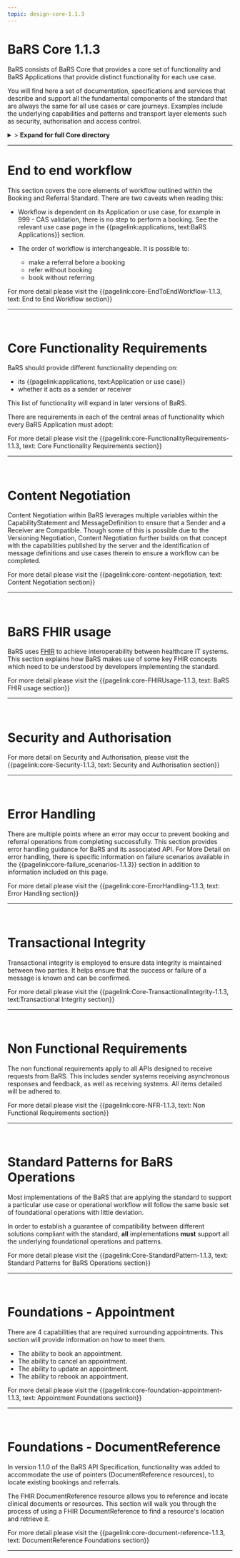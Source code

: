```yaml
---
topic: design-core-1.1.3
---
```


# BaRS Core 1.1.3

BaRS consists of BaRS Core that provides a core set of functionality and BaRS Applications that provide distinct functionality for each use case.

You will find here a set of documentation, specifications and services that describe and support all the fundamental components of the standard that are always the same for all use cases or care journeys. Examples include the underlying capabilities and patterns and transport layer elements such as security, authorisation and access control.

<details>
<summary>> <b class="barslink">Expand for full Core directory</b></summary>

&bull;{{pagelink:design-core-1.1.3 , text: Core 1.1.3}}

&nbsp;&bull;{{pagelink:core-EndToEndWorkflow-1.1.3 , text:End to end workflow}}
&nbsp;&nbsp;&bull;{{pagelink:core-EndToEndWorkflow-ServiceDiscovery-1.1.3 , text:Service Discovery}}
&nbsp;&nbsp;&bull;{{pagelink:core-EndToEndWorkflow-BaRSAuth-1.1.3 , text:Authenticate with BaRS}}
&nbsp;&nbsp;&bull;{{pagelink:core-EndToEndWorkflow-API-1.1.3 , text:BaRS FHIR API}}
&nbsp;&nbsp;&bull;{{pagelink:core-EndToEndWorkflow-HTTPHeader-1.1.3 , text:HTTP Header}}
&nbsp;&nbsp;&bull;{{pagelink:core-EndToEndWorkflow-Routing-1.1.3 , text:Routing}}
&nbsp;&nbsp;&bull;{{pagelink:core-EndToEndWorkflow-Auth-1.1.3 , text:Authentication and Authorisation}}
&nbsp;&nbsp;&bull;{{pagelink:core-EndToEndWorkflow-Transactional-Integrity-1.1.3 , text:Transactional Integrity}}
&nbsp;&nbsp;&bull;{{pagelink:core-EndToEndWorkflow-HTTPResponseHeader-1.1.3 , text:HTTP Response Headers}}
&nbsp;&nbsp;&bull;{{pagelink:core-EndToEndWorkflow-Processing-1.1.3 , text:Processing Requests}}
&nbsp;&nbsp;&bull;{{pagelink:core-EndToEndWorkflow-Responses-1.1.3 , text:Responses}}
&nbsp;&nbsp;&bull;{{pagelink:core-EndToEndWorkflow-ReversingRoles-1.1.3 , text:Reversing Roles}}
&nbsp;&nbsp;&bull;{{pagelink:core-EndToEndWorkflow-AsyncWorkflow-1.1.3 , text:Asynchronous Workflow}}

&nbsp;&bull;{{pagelink:core-FunctionalityRequirements-1.1.3 , text:Core Functionality Requirements.}}
&nbsp;&nbsp;&bull;{{pagelink:core-FunctionalityRequirements-All-1.1.3 , text:All}}
&nbsp;&nbsp;&bull;{{pagelink:core-FunctionalityRequirements-Caching-1.1.3 , text:Caching}}
&nbsp;&nbsp;&bull;{{pagelink:core-FunctionalityRequirements-BookingSender-1.1.3 , text:Booking Sender}}
&nbsp;&nbsp;&bull;{{pagelink:core-FunctionalityRequirements-BookingReceiver-1.1.3 , text:Booking Receiver}}
&nbsp;&nbsp;&bull;{{pagelink:core-FunctionalityRequirements-ReferralSender-1.1.3 , text:Referral Sender}}
&nbsp;&nbsp;&bull;{{pagelink:core-FunctionalityRequirements-ReferralReceiver-1.1.3 , text:Referral Receiver}}

&nbsp;&bull;{{pagelink:core-FHIRUsage-1.1.3 , text:BaRS FHIR Usage}}
&nbsp;&nbsp;&bull;{{pagelink:core-FHIRUsage-Framework-1.1.3 , text:Frameworks}}
&nbsp;&nbsp;&bull;{{pagelink:core-FHIRUsage-REST-1.1.3 , text:REST}}
&nbsp;&nbsp;&bull;{{pagelink:core-FHIRUsage-FHIR-Operations-1.1.3 , text:FHIR Operations}}
&nbsp;&nbsp;&bull;{{pagelink:core-FHIRUsage-Process-Message-1.1.3 , text:$process-message}}
&nbsp;&nbsp;&bull;{{pagelink:core-FHIRUsage-bundle-1.1.3 , text:Bundle}}
&nbsp;&nbsp;&bull;{{pagelink:core-FHIRUsage-JourneyID-1.1.3 , text:Journey ID}}
&nbsp;&nbsp;&bull;{{pagelink:core-FHIRUsage-Time-1.1.3 , text:How to handle times}}
&nbsp;&nbsp;&bull;{{pagelink:core-FHIRUsage-LastUpdated-1.1.3 , text:LastUpdatedDate}}

&nbsp;&bull;{{pagelink:core-Security-1.1.3 , text:Security and Authorisation}}
&nbsp;&nbsp;&bull;{{pagelink:core-Security-Sender-1.1.3 , text:Sender}}
&nbsp;&nbsp;&bull;{{pagelink:core-Security-Oauth-1.1.3 , text:OAuth Endpoints}}
&nbsp;&nbsp;&bull;{{pagelink:core-Security-Receiver-1.1.3 , text:Receiver}}
&nbsp;&nbsp;&bull;{{pagelink:core-Security-Auth-1.1.3 , text:Authorisation}}
&nbsp;&nbsp;&bull;{{pagelink:core-ErrorHandling-1.1.3 , text:Error Handling}}
&nbsp;&nbsp;&bull;{{pagelink:core-ErrorHandling-Overview-1.1.3 , text:Overview}}
&nbsp;&nbsp;&bull;{{pagelink:core-ErrorHandling-IntS-1.1.3 , text:BaRS interactions(sending)}}
&nbsp;&nbsp;&bull;{{pagelink:core-ErrorHandling-OpOut-1.1.3 , text:OperationOutcome Example}}
&nbsp;&nbsp;&bull;{{pagelink:core-ErrorHandling-Diag-1.1.3 , text:Diagnostic Text}}
&nbsp;&nbsp;&bull;{{pagelink:core-ErrorHandling-Examples-1.1.3 , text:Example Errors}}
&nbsp;&nbsp;&bull;{{pagelink:core-ErrorHandling-SendResp-1.1.3 , text:Sender Responsibilities}}
&nbsp;&nbsp;&bull;{{pagelink:core-ErrorHandling-IntR-1.1.3 , text:BaRs interactions(receiving)}}
&nbsp;&nbsp;&bull;{{pagelink:core-ErrorHandling-RecResp-1.1.3 , text:Receiver responsibilities}}
&nbsp;&nbsp;&bull;{{pagelink:core-EHFailureScenarios-1.1.3 , text:Failure Scenarios}}
&nbsp;&nbsp;&bull;{{pagelink:core-failure_scenarios-1.1.3 , text:1.1.3}}
	 
&nbsp;&bull;{{pagelink:Core-TransactionalIntegrity-1.1.3 , text:Transactional Integrity}}
&nbsp;&nbsp;&bull;{{pagelink:Core-TransactionalIntegrity-Initial-1.1.3 , text:Initial Request}}
&nbsp;&nbsp;&bull;{{pagelink:Core-TransactionalIntegrity-Update-1.1.3 , text:Sending an update}}
&nbsp;&nbsp;&bull;{{pagelink:Core-TransactionalIntegrity-Feedback-1.1.3 , text:Feedback (response) requests}}
&nbsp;&nbsp;&bull;{{pagelink:Core-TransactionalIntegrity-Retry-1.1.3 , text:Retry Scenario}}
&nbsp;&nbsp;&bull;{{pagelink:Core-TransactionalIntegrity-Onward-1.1.3 , text:Onwards Referrals}}
&nbsp;&nbsp;&bull;{{pagelink:Core-TransactionalIntegrity-retry-1.1.3 , text:Definition of a Retry}}
&nbsp;&nbsp;&bull;{{pagelink:Core-TransactionalIntegrity-Receiver-1.1.3 , text:Receiver responsibilities}}
&nbsp;&nbsp;&bull;{{pagelink:Core-TransactionalIntegrity-Sender-1.1.3 , text:Sender responsibilities}}
&nbsp;&nbsp;&bull;{{pagelink:core-TIFailureScenarios-1.1.3 , text:Failure Scenarios}}
&nbsp;&nbsp;&bull;{{pagelink:core-NFR-1.1.3 , text:Non functional Requirements}}
&nbsp;&nbsp;&bull;{{pagelink:core-NFR-Requirements-1.1.3 , text:Requirements}}
&nbsp;&nbsp;&bull;{{pagelink:core-NFR-Processing-Time-1.1.3 , text:Processing Times}}
&nbsp;&nbsp;&bull;{{pagelink:Core-StandardPattern-1.1.3 , text:Standard Patterns for BaRS Operations}}
&nbsp;&nbsp;&bull;{{pagelink:core-SPComposites-1.1.3 , text:Standard Pattern for Composites}}
&nbsp;&nbsp;&bull;{{pagelink:core-SPMessageHeader-1.1.3 , text:Message Headers}}
&nbsp;&nbsp;&bull;{{pagelink:core-SPCancellation-1.1.3 , text:Cancellation}}
&nbsp;&nbsp;&bull;{{pagelink:core-SPUseCaseCategories-1.1.3 , text:Use Case Categories}}

&nbsp;&bull;{{pagelink:core-foundation-appointment-1.1.3 , text:Foundations - Appointments}}
&nbsp;&nbsp;&bull;{{pagelink:core-foundation-appointment-booking-1.1.3 , text:Booking}}
&nbsp;&nbsp;&bull;{{pagelink:core-foundation-appointment-update-1.1.3 , text:Updates}}
&nbsp;&nbsp;&bull;{{pagelink:core-foundation-appointment-cancel-1.1.3 , text:Cancellations}}
&nbsp;&nbsp;&bull;{{pagelink:core-foundation-appointment-rebook-1.1.3 , text:Rebook}}

&nbsp;&bull;{{pagelink:core-document-reference-1.1.3 , text:Foundations - Pointers}}
&nbsp;&nbsp;&bull;{{pagelink:core-document-reference-Sender-1.1.3 , text:Sender}}
&nbsp;&nbsp;&bull;{{pagelink:core-document-reference-Receiver-1.1.3 , text:Receiver}}
&nbsp;&nbsp;&bull;{{pagelink:core-document-reference-interface-1.1.3 , text:Interface}}
 
   

</details>

<hr>

# End to end workflow
This section covers the core elements of workflow outlined within the Booking and Referral Standard. There are two caveats when reading this:

- Workflow is dependent on its Application or use case, for example in 999 - CAS validation, there is no step to perform a booking. See the relevant use case page in the 
{{pagelink:applications, text:BaRS Applications}} section. 


- The order of workflow is interchangeable. It is possible to:
    - make a referral before a booking
    - refer without booking
    - book without referring

For more detail please visit the {{pagelink:core-EndToEndWorkflow-1.1.3, text: End to End Workflow section}} 

<hr>
<br>


# Core Functionality Requirements
BaRS should provide different functionality depending on:

- its {{pagelink:applications, text:Application or use case}}
- whether it acts as a sender or receiver


This list of functionality will expand in later versions of BaRS.

There are requirements in each of the central areas of functionality which every BaRS Application must adopt:

For more detail please visit the {{pagelink:core-FunctionalityRequirements-1.1.3, text: Core Functionality Requirements section}} 

<hr>
<br>

# Content Negotiation

Content Negotiation within BaRS leverages multiple variables within the CapabilityStatement and MessageDefinition to ensure that a Sender and a Receiver are Compatible. Though some of this is possible due to the Versioning Negotiation, Content Negotiation further builds on that concept with the capabilities published by the server and the identification of message definitions and use cases therein to ensure a workflow can be completed. 

For more detail please visit the {{pagelink:core-content-negotiation, text: Content Negotiation section}} 

<hr>
<br>

# BaRS FHIR usage
BaRS uses [FHIR](https://digital.nhs.uk/services/fhir-uk-core) to achieve interoperability between healthcare IT systems. This section explains how BaRS makes use of some key FHIR concepts which need to be understood by developers implementing the standard.  

For more detail please visit the {{pagelink:core-FHIRUsage-1.1.3, text: BaRS FHIR usage section}} 

<hr>
<br>

# Security and Authorisation

For more detail on Security and Authorisation, please visit the {{pagelink:core-Security-1.1.3, text: Security and Authorisation section}} 

<hr>
<br>

# Error Handling
There are multiple points where an error may occur to prevent booking and referral operations from completing successfully. This section provides error handling guidance for BaRS and its associated API. For More Detail on error handling, there is specific information on failure scenarios available in the {{pagelink:core-failure_scenarios-1.1.3}} section in addition to information included on this page.

For more detail please visit the {{pagelink:core-ErrorHandling-1.1.3, text: Error Handling section}} 

<hr>
<br>

# Transactional Integrity
Transactional integrity is employed to ensure data integrity is maintained between two parties. It helps ensure that the success or failure of a message is known and can be confirmed. 

For more detail please visit the {{pagelink:Core-TransactionalIntegrity-1.1.3, text:Transactional Integrity section}} 

<hr>
<br>

# Non Functional Requirements

The non functional requirements apply to all APIs designed to receive requests from BaRS. This includes sender systems receiving asynchronous responses and feedback, as well as receiving systems. All items detailed will be adhered to.

For more detail please visit the {{pagelink:core-NFR-1.1.3, text: Non Functional Requirements section}} 

<hr>
<br>

# Standard Patterns for BaRS Operations
Most implementations of the BaRS that are applying the standard to support a particular use case or operational workflow will follow the same basic set of foundational operations with little deviation. 

In order to establish a guarantee of compatibility between different solutions compliant with the standard, **all** implementations **must** support all the underlying foundational operations and patterns.

For more detail please visit the {{pagelink:Core-StandardPattern-1.1.3, text: Standard Patterns for BaRS Operations section}} 

<hr>
<br>

# Foundations - Appointment

There are 4 capabilities that are required surrounding appointments. This section will provide information on how to meet them.

* The ability to book an appointment.
* The ability to cancel an appointment.
* The ability to update an appointment.
* The ability to rebook an appointment.

For more detail please visit the {{pagelink:core-foundation-appointment-1.1.3, text: Appointment Foundations section}} 

<hr>
<br>

# Foundations - DocumentReference

In version 1.1.0 of the BaRS API Specification, functionality was added to accommodate the use of pointers (DocumentReference resources), to locate existing bookings and referrals.

The FHIR DocumentReference resource allows you to reference and locate clinical documents or resources. This section will walk you through the process of using a FHIR DocumentReference to find a resource's location and retrieve it.

For more detail please visit the {{pagelink:core-document-reference-1.1.3, text: DocumentReference Foundations section}} 

<hr>
<br>